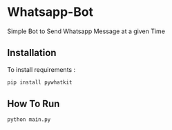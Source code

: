 # Whatsapp-Bot 

Simple Bot to Send Whatsapp Message at a given Time

## Installation

To install requirements :

```sh 
pip install pywhatkit
```

## How To Run

```sh
python main.py
```
